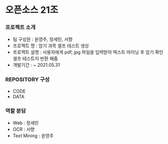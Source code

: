 #  오픈소스 21조

### 프로젝트 소개
- 팀 구성원 : 윤영주, 정세민, 서향
- 프로젝트 명 : 암기 과목 셀프 테스트 생성
- 프로젝트 설명 : 사용자에게 pdf, jpg 파일을 입력받아 텍스트 마이닝 후 암기 확인 셀프 테스트지 반환 해줌
- 개발기간 : ~ 2021.05.31

### REPOSITORY 구성
- CODE
- DATA

### 역할 분담
- Web : 정세민
- OCR : 서향
- Text Mining : 윤영주
